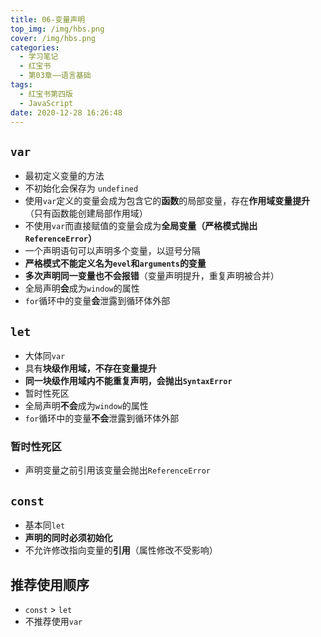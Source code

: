 ```yaml
---
title: 06-变量声明
top_img: /img/hbs.png
cover: /img/hbs.png
categories:
  - 学习笔记
  - 红宝书
  - 第03章——语言基础
tags:
  - 红宝书第四版
  - JavaScript
date: 2020-12-28 16:26:48
---
```


## `var`

- 最初定义变量的方法
- 不初始化会保存为 `undefined`
- 使用`var`定义的变量会成为包含它的**函数**的局部变量，存在**作用域变量提升**（只有函数能创建局部作用域）
- 不使用`var`而直接赋值的变量会成为**全局变量（严格模式抛出 `ReferenceError`）**
- 一个声明语句可以声明多个变量，以逗号分隔
- **严格模式不能定义名为`evel`和`arguments`的变量**
- **多次声明同一变量也不会报错**（变量声明提升，重复声明被合并）
- 全局声明**会**成为`window`的属性
- `for`循环中的变量**会**泄露到循环体外部

## `let`

- 大体同`var`
- 具有**块级作用域，不存在变量提升**
- **同一块级作用域内不能重复声明，会抛出`SyntaxError`**
- 暂时性死区
- 全局声明**不会**成为`window`的属性
- `for`循环中的变量**不会**泄露到循环体外部

### 暂时性死区

- 声明变量之前引用该变量会抛出`ReferenceError`

## `const`

- 基本同`let`
- **声明的同时必须初始化**
- 不允许修改指向变量的**引用**（属性修改不受影响）

## 推荐使用顺序

- `const` > `let`
- 不推荐使用`var`